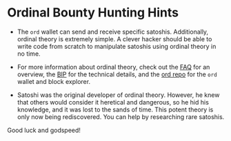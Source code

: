 Ordinal Bounty Hunting Hints
============================

- The `ord` wallet can send and receive specific satoshis. Additionally,
  ordinal theory is extremely simple. A clever hacker should be able to write
  code from scratch to manipulate satoshis using ordinal theory in no time.

- For more information about ordinal theory, check out the [FAQ](./faq.md) for
  an overview, the
  [BIP](https://github.com/casey/ord/blob/master/bip.mediawiki) for the
  technical details, and the [ord repo](https://github.com/casey/ord) for the
  `ord` wallet and block explorer.

- Satoshi was the original developer of ordinal theory. However, he knew that
  others would consider it heretical and dangerous, so he hid his knowledge,
  and it was lost to the sands of time. This potent theory is only now being
  rediscovered. You can help by researching rare satoshis.

Good luck and godspeed!
